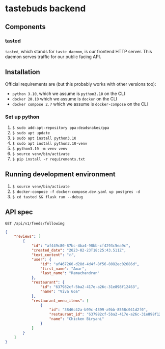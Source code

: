 # tastebuds backend

## Components

### tasted
`tasted`, which stands for `taste daemon`, is our frontend HTTP server. This daemon serves traffic for our public facing API.

## Installation

Official requirements are (but this probably works with other versions too):
* `python 3.10`, which we assume is `python3.10` on the CLI
* `docker 20.10` which we assume is `docker` on the CLI
* `docker compose 2.7` which we assume is `docker-compose` on the CLI

### Set up python
1. `$ sudo add-apt-repository ppa:deadsnakes/ppa`
2. `$ sudo apt update`
3. `$ sudo apt install python3.10`
4. `$ sudo apt install python3.10-venv`
5. `$ python3.10 -m venv venv`
6. `$ source venv/bin/activate`
7. `$ pip install -r requirements.txt`

## Running development environment
1. `$ source venv/bin/activate`
2. `$ docker-compose -f docker-compose.dev.yaml up postgres -d`
3. `$ cd tasted && flask run --debug`

## API spec

`GET /api/v1/feeds/following`
```json
{
    "reviews": [
        {
            "id": "af449c80-87bc-4ba4-98bb-cf4293c5ea9c",
            "created_date": "2023-02-23T18:25:43.511Z",
            "text_content": "🔥",
            "user": {
                "id": "af467260-d28d-4d4f-8f56-8082ec02686d",
                "first_name": "Amar",
                "last_name": "Ramachandran"
            },
            "restaurant": {
                "id": "637982cf-5ba2-417e-a26c-31e898f12463",
                "name": "Viva Goa"
            },
            "restaurant_menu_items": [
                {
                    "id": "3846c42a-b99c-4399-a9bb-8558c041d2f0",
                    "restaurant_id": "637982cf-5ba2-417e-a26c-31e898f12463",
                    "name": "Chicken Biryani"
                }
            ]
        }
    ]
}
```
